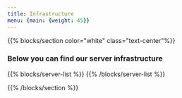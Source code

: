 ```yaml
---
title: Infrastructure
menu: {main: {weight: 45}}
---
```




{{% blocks/section color="white" class="text-center"%}}
### Below you can find our server infrastructure


{{% blocks/server-list %}}
{{% /blocks/server-list %}}

{{% /blocks/section %}}